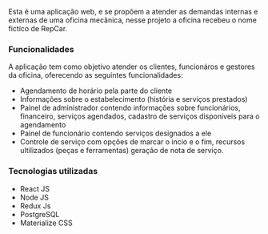 Esta é uma aplicação web, e se propõem a atender as demandas internas e externas de uma oficina mecânica, nesse projeto a oficina recebeu o nome fictíco de RepCar.
### Funcionalidades
A aplicação tem como objetivo atender os clientes, funcionáros e gestores da oficina, oferecendo as seguintes funcionalidades:
- 	Agendamento de horário pela parte do cliente
- 	Informações sobre o estabelecimento (história e serviços prestados)
- 	Painel de administrador contendo informações sobre funcionários, financeiro, serviços agendados, cadastro de serviços disponiveis para o agendamento
- 	Painel de funcionário contendo serviços designados a ele
- 	Controle de serviço com opções de marcar o incio e o fim, recursos ultilizados (peças e ferramentas) geração de nota de serviço.

### Tecnologias utilizadas

- React JS
- Node JS
- Redux Js
- PostgreSQL
- Materialize CSS

